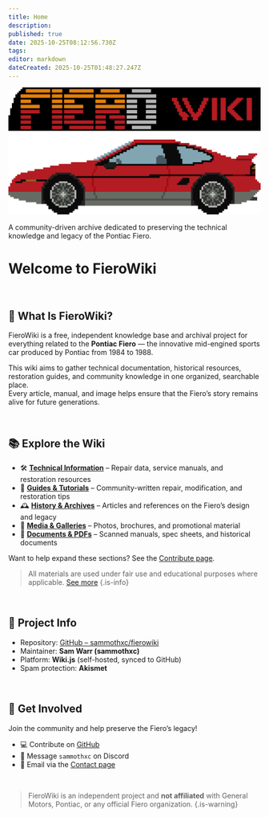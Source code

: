 ```yaml
---
title: Home
description: 
published: true
date: 2025-10-25T08:12:56.730Z
tags: 
editor: markdown
dateCreated: 2025-10-25T01:48:27.247Z
---
```


![fierowiki_logo_tr.png](/logos/fierowiki_logo_tr.png)

A community-driven archive dedicated to preserving the technical knowledge and legacy of the Pontiac Fiero.

# Welcome to FieroWiki

<br>

## 🔧 What Is FieroWiki?

FieroWiki is a free, independent knowledge base and archival project for everything related to the **Pontiac Fiero** — the innovative mid-engined sports car produced by Pontiac from 1984 to 1988.

This wiki aims to gather technical documentation, historical resources, restoration guides, and community knowledge in one organized, searchable place.  
Every article, manual, and image helps ensure that the Fiero’s story remains alive for future generations.

<br>

## 📚 Explore the Wiki

- 🛠️ [**Technical Information**](/technical) – Repair data, service manuals, and restoration resources  
- 🧠 [**Guides & Tutorials**](/guides) – Community-written repair, modification, and restoration tips  
- 🕰️ [**History & Archives**](/history) – Articles and references on the Fiero’s design and legacy  
- 📸 [**Media & Galleries**](/media) – Photos, brochures, and promotional material  
- 🧾 [**Documents & PDFs**](/documents) – Scanned manuals, spec sheets, and historical documents

Want to help expand these sections? See the [Contribute page](/about#contributions).

> All materials are used under fair use and educational purposes where applicable. [See more](/copyright)
{.is-info}

<br>

## 🧰 Project Info

- Repository: [GitHub – sammothxc/fierowiki](https://github.com/sammothxc/fierowiki)  
- Maintainer: **Sam Warr (sammothxc)**  
- Platform: **Wiki.js** (self-hosted, synced to GitHub)  
- Spam protection: **Akismet**

<br>

## 💬 Get Involved

Join the community and help preserve the Fiero’s legacy!

- 💻 Contribute on [GitHub](https://github.com/sammothxc/fierowiki)  
- 💬 Message `sammothxc` on Discord  
- 📧 Email via the [Contact page](/contact)

<br>

> FieroWiki is an independent project and **not affiliated** with General Motors, Pontiac, or any official Fiero organization.
{.is-warning}

